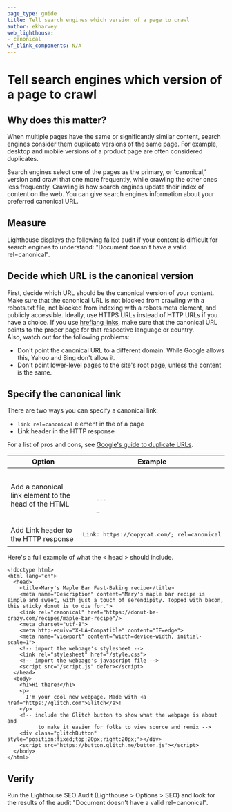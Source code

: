 ```yaml
---
page_type: guide
title: Tell search engines which version of a page to crawl
author: ekharvey
web_lighthouse:
- canonical
wf_blink_components: N/A
---
```


# Tell search engines which version of a page to crawl

## Why does this matter?

When multiple pages have the same or significantly similar content, search
engines consider them duplicate versions of the same page. For example, desktop
and mobile versions of a product page are often considered duplicates.  

Search engines select one of the pages as the primary, or 'canonical,' version and
crawl that one more frequently, while crawling the other ones less frequently. Crawling is
how search engines update their index of content on the web. You can give search
engines information about your preferred canonical URL.  

## Measure

Lighthouse displays the following failed audit if your content is difficult for
search engines to understand: "Document doesn't have a valid rel=canonical".

## Decide which URL is the canonical version

First, decide which URL should be the canonical version of your content. Make
sure that the canonical URL is not blocked from crawling with a robots.txt file,
not blocked from indexing with a robots meta element, and publicly accessible.
Ideally, use HTTPS URLs instead of HTTP URLs if you have a choice. If you use
[hreflang links](https://support.google.com/webmasters/answer/189077), make sure
that the canonical URL points to the proper page for that respective language or
country.  
Also, watch out for the following problems:

+  Don't point the canonical URL to a different domain. While Google
    allows this, Yahoo and Bing don't allow it.
+  Don't point lower-level pages to the site's root page, unless the content
    is the same. 

## Specify the canonical link

There are two ways you can specify a canonical link: 

+  `link rel=canonical` element in the <head> of a page
+  Link header in the HTTP response

For a list of pros and cons, see
[Google's guide to duplicate URLs](https://support.google.com/webmasters/answer/139066).

<table>
<thead>
<tr>
<th><strong>Option</strong></th>
<th><strong>Example</strong></th>
</tr>
</thead>
<tbody>
<tr>
<td>Add a canonical link element to the head of the HTML</td>
<td><p><pre>
<!doctype html>
<html lang="en">
  <head>
    ...
    <link rel="canonical" href="https://copycat.com/"/>
    …
</pre></p>

</td>
</tr>
<tr>
<td>Add Link header to the HTTP response</td>
<td><p><pre>
Link: https://copycat.com/; rel=canonical
</pre></p>

</td>
</tr>
</tbody>
</table>

Here's a full example of what the < head > should include. 

```
<!doctype html>
<html lang="en">
  <head>
    <title>Mary's Maple Bar Fast-Baking recipe</title>
    <meta name="Description" content="Mary's maple bar recipe is simple and sweet, with just a touch of serendipity. Topped with bacon, this sticky donut is to die for.">
    <link rel="canonical" href="https://donut-be-crazy.com/recipes/maple-bar-recipe"/>
    <meta charset="utf-8">
    <meta http-equiv="X-UA-Compatible" content="IE=edge">
    <meta name="viewport" content="width=device-width, initial-scale=1">
    <!-- import the webpage's stylesheet -->
    <link rel="stylesheet" href="/style.css">
    <!-- import the webpage's javascript file -->
    <script src="/script.js" defer></script>
  </head>
  <body>
    <h1>Hi there!</h1>   
    <p>
      I'm your cool new webpage. Made with <a href="https://glitch.com">Glitch</a>!
    </p>
    <!-- include the Glitch button to show what the webpage is about and
          to make it easier for folks to view source and remix -->
    <div class="glitchButton" style="position:fixed;top:20px;right:20px;"></div>
    <script src="https://button.glitch.me/button.js"></script>
  </body>
</html>
```

## Verify

Run the Lighthouse SEO Audit (Lighthouse > Options > SEO) and look for the
results of the audit "Document doesn't have a valid rel=canonical".


